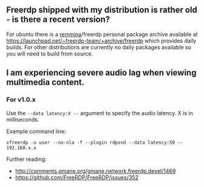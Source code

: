 ## Freerdp shipped with my distribution is rather old - is there a recent version?
For ubuntu there is a [remmina](http://remmina.sourceforge.net/)/freerdp personal package archive available at https://launchpad.net/~freerdp-team/+archive/freerdp which provides daily builds.
For other distributions are currently no daily packages available so you will need to build from source.

## I am experiencing severe audio lag when viewing multimedia content.
### For v1.0.x
Use the ``--data latency:X --`` argument to specify the audio latency.  X is in milliseconds.

Example command line:

``xfreerdp -u user --no-nla -f --plugin rdpsnd --data latency:50 -- 192.168.x.x``

Further reading:
* http://comments.gmane.org/gmane.network.freerdp.devel/1469
* https://github.com/FreeRDP/FreeRDP/issues/352